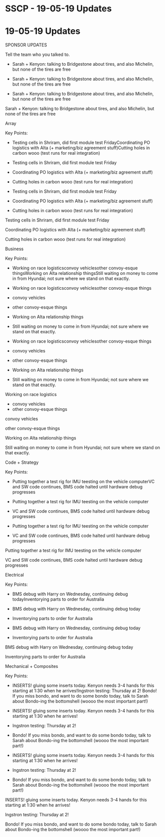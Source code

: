 # SSCP - 19-05-19 Updates

# 19-05-19 Updates

SPONSOR UPDATES

Tell the team who you talked to.

* Sarah + Kenyon: talking to Bridgestone about tires, and also Michelin, but none of the tires are free
* Sarah + Kenyon: talking to Bridgestone about tires, and also Michelin, but none of the tires are free

* Sarah + Kenyon: talking to Bridgestone about tires, and also Michelin, but none of the tires are free

Sarah + Kenyon: talking to Bridgestone about tires, and also Michelin, but none of the tires are free

Array

Key Points:

* Testing cells in Shriram, did first module test FridayCoordinating PO logistics with Alta (+ marketing/biz agreement stuff)Cutting holes in carbon wooo (test runs for real integration)
* Testing cells in Shriram, did first module test Friday
* Coordinating PO logistics with Alta (+ marketing/biz agreement stuff)
* Cutting holes in carbon wooo (test runs for real integration)

* Testing cells in Shriram, did first module test Friday
* Coordinating PO logistics with Alta (+ marketing/biz agreement stuff)
* Cutting holes in carbon wooo (test runs for real integration)

Testing cells in Shriram, did first module test Friday

Coordinating PO logistics with Alta (+ marketing/biz agreement stuff)

Cutting holes in carbon wooo (test runs for real integration)

Business

Key Points:

* Working on race logisticsconvoy vehiclesother convoy-esque thingsWorking on Alta relationship thingsStill waiting on money to come in from Hyundai; not sure where we stand on that exactly.
* Working on race logisticsconvoy vehiclesother convoy-esque things
* convoy vehicles
* other convoy-esque things
* Working on Alta relationship things
* Still waiting on money to come in from Hyundai; not sure where we stand on that exactly.

* Working on race logisticsconvoy vehiclesother convoy-esque things
* convoy vehicles
* other convoy-esque things
* Working on Alta relationship things
* Still waiting on money to come in from Hyundai; not sure where we stand on that exactly.

Working on race logistics

* convoy vehicles
* other convoy-esque things

convoy vehicles

other convoy-esque things

Working on Alta relationship things

Still waiting on money to come in from Hyundai; not sure where we stand on that exactly.

Code + Strategy

Key Points:

* Putting together a test rig for IMU teesting on the vehicle computerVC and SW code continues, BMS code halted until hardware debug progresses
* Putting together a test rig for IMU teesting on the vehicle computer
* VC and SW code continues, BMS code halted until hardware debug progresses

* Putting together a test rig for IMU teesting on the vehicle computer
* VC and SW code continues, BMS code halted until hardware debug progresses

Putting together a test rig for IMU teesting on the vehicle computer

VC and SW code continues, BMS code halted until hardware debug progresses

Electrical

Key Points:

* BMS debug with Harry on Wednesday, continuing debug todayInventorying parts to order for Australia
* BMS debug with Harry on Wednesday, continuing debug today
* Inventorying parts to order for Australia

* BMS debug with Harry on Wednesday, continuing debug today
* Inventorying parts to order for Australia

BMS debug with Harry on Wednesday, continuing debug today

Inventorying parts to order for Australia

Mechanical + Composites

Key Points:

* INSERTS! gluing some inserts today. Kenyon needs 3-4 hands for this starting at 1:30 when he arrives!Ingstron testing: Thursday at 2! Bondo! If you miss bondo, and want to do some bondo today, talk to Sarah about Bondo-ing the bottomshell (woooo the most important part!)
* INSERTS! gluing some inserts today. Kenyon needs 3-4 hands for this starting at 1:30 when he arrives!
* Ingstron testing: Thursday at 2! 
* Bondo! If you miss bondo, and want to do some bondo today, talk to Sarah about Bondo-ing the bottomshell (woooo the most important part!)

* INSERTS! gluing some inserts today. Kenyon needs 3-4 hands for this starting at 1:30 when he arrives!
* Ingstron testing: Thursday at 2! 
* Bondo! If you miss bondo, and want to do some bondo today, talk to Sarah about Bondo-ing the bottomshell (woooo the most important part!)

INSERTS! gluing some inserts today. Kenyon needs 3-4 hands for this starting at 1:30 when he arrives!

Ingstron testing: Thursday at 2! 

Bondo! If you miss bondo, and want to do some bondo today, talk to Sarah about Bondo-ing the bottomshell (woooo the most important part!)

